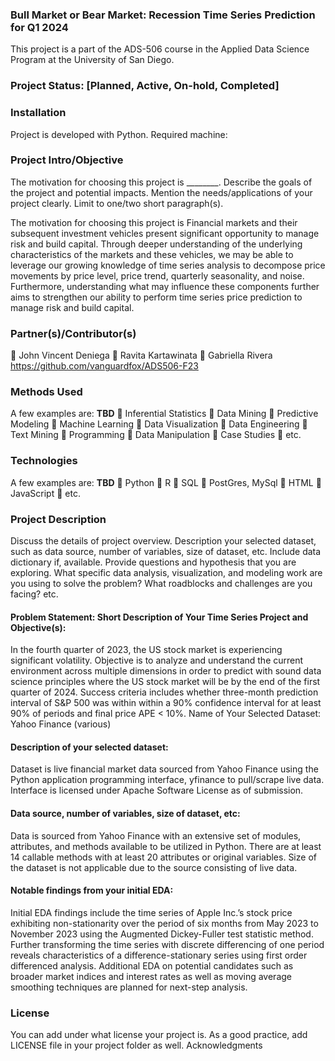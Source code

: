 ### Bull Market or Bear Market: Recession Time Series Prediction for Q1 2024

This project is a part of the ADS-506 course in the Applied Data Science Program at the University of San Diego.
### Project Status: [Planned, Active, On-hold, Completed]

### Installation
Project is developed with Python. 
Required machine: 


### Project Intro/Objective
The motivation for choosing this project is ________. Describe the goals of the project and potential impacts. Mention the needs/applications of your project clearly. Limit to one/two short paragraph(s).

The motivation for choosing this project is Financial markets and their subsequent investment vehicles present significant opportunity to manage risk and build capital. Through deeper understanding of the underlying characteristics of the markets and these vehicles, we may be able to leverage our growing knowledge of time series analysis to decompose price movements by price level, price trend, quarterly seasonality, and noise. Furthermore, understanding what may influence these components further aims to strengthen our ability to perform time series price prediction to manage risk and build capital.

### Partner(s)/Contributor(s)
 John Vincent Deniega
 Ravita Kartawinata
 Gabriella Rivera
https://github.com/vanguardfox/ADS506-F23

### Methods Used
A few examples are: **TBD**
 Inferential Statistics
 Data Mining
 Predictive Modeling
 Machine Learning
 Data Visualization
 Data Engineering
 Text Mining
 Programming
 Data Manipulation
 Case Studies
 etc.

### Technologies
A few examples are: **TBD**
 Python
 R
 SQL
 PostGres, MySql
 HTML
 JavaScript
 etc.

### Project Description
Discuss the details of project overview. Description your selected dataset, such as data source,
number of variables, size of dataset, etc. Include data dictionary if, available. Provide questions
and hypothesis that you are exploring. What specific data analysis, visualization, and modeling
work are you using to solve the problem? What roadblocks and challenges are you facing? etc.
#### Problem Statement: Short Description of Your Time Series Project and Objective(s): 

In the fourth quarter of 2023, the US stock market is experiencing significant volatility. Objective is to analyze and understand the current environment across multiple dimensions in order to predict with sound data science principles where the US stock market will be by the end of the first quarter of 2024. Success criteria includes whether three-month prediction interval of S&P 500 was within within a 90% confidence interval for at least 90% of periods and final price APE < 10%.
Name of Your Selected Dataset: Yahoo Finance (various)

#### Description of your selected dataset:

Dataset is live financial market data sourced from Yahoo Finance using the Python application programming interface, yfinance to pull/scrape live data. Interface is licensed under Apache Software License as of submission.


#### Data source, number of variables, size of dataset, etc: 

Data is sourced from Yahoo Finance with an extensive set of modules, attributes, and methods available to be utilized in Python. There are at least 14 callable methods with at least 20 attributes or original variables. Size of the dataset is not applicable due to the source consisting of live data.

#### Notable findings from your initial EDA:

Initial EDA findings include the time series of Apple Inc.’s stock price exhibiting non-stationarity over the period of six months from May 2023 to November 2023 using the Augmented Dickey-Fuller test statistic method. Further transforming the time series with discrete differencing of one period reveals characteristics of a difference-stationary series using first order differenced analysis. Additional EDA on potential candidates such as broader market indices and interest rates as well as moving average smoothing techniques are planned for next-step analysis.



### License
You can add under what license your project is. As a good practice, add LICENSE file in your
project folder as well.
Acknowledgments